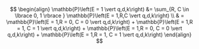$$
\begin{align}
	\mathbb{P}\left(E = 1 \vert q,d,k\right) &= \sum_{R, C \in \lbrace 0, 1 \rbrace } \mathbb{P}\left(E = 1,R,C \vert q,d,k\right) \\
	& = \mathbb{P}\left(E = 1,R = 0, C = 0 \vert q,d,k\right) + \mathbb{P}\left(E = 1,R = 1, C = 1 \vert q,d,k\right) + 
	\mathbb{P}\left(E = 1,R = 0, C = 0 \vert q,d,k\right) + \mathbb{P}\left(E = 1,R = 1, C = 1 \vert q,d,k\right)
\end{align}
$$